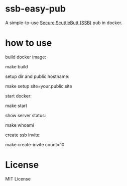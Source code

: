 # ssb-easy-pub

A simple-to-use [Secure ScuttleButt (SSB)](https://www.scuttlebutt.nz) pub in docker.

# how to use

build docker image:

  make build

setup dir and public hostname:

  make setup site=your.public.site

start docker:

  make start

show server status:

  make whoami

create ssb invite:

  make create-invite count=10

# License

MIT License